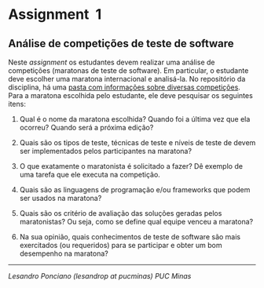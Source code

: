 # Assignment  1

## Análise de competições de teste de software

Neste _assignment_ os estudantes devem realizar uma análise de competições (maratonas de teste de software). Em particular, o estudante deve escolher uma maratona internacional e analisá-la. No repositório da disciplina, há uma [pasta com informações sobre diversas competições](https://github.com/TS-puc-20201/Teste-De-Software/tree/master/00b-CompeticoesDeTeste). Para a maratona escolhida pelo estudante, ele deve pesquisar os seguintes itens:

1. Qual é o nome da maratona escolhida? Quando foi a última vez que ela ocorreu? Quando será a próxima edição?

1. Quais são os tipos de teste, técnicas de teste e níveis de teste de devem ser implementados pelos participantes na maratona?

1. O que exatamente o maratonista é solicitado a fazer? Dê exemplo de uma tarefa que ele executa na competição.

1. Quais são as linguagens de programação e/ou frameworks que podem ser usados na maratona?

1. Quais são os critério de avaliação das soluções geradas pelos maratonistas? Ou seja, como se define qual equipe venceu a maratona?

1. Na sua opinião, quais conhecimentos de teste de software são mais exercitados (ou requeridos) para se participar e obter um bom desempenho na maratona?

---

_Lesandro Ponciano (lesandrop at pucminas) PUC Minas_